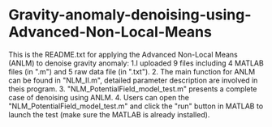 # Gravity-anomaly-denoising-using-Advanced-Non-Local-Means
This is the README.txt for applying the Advanced Non-Local Means (ANLM) to denoise gravity anomaly:
1.I uploaded 9 files including 4 MATLAB files (in ".m") and 5 raw data file (in ".txt").
2. The main function for ANLM can be found in "NLM_II.m", detailed parameter description are involved in theis program.
3. "NLM_PotentialField_model_test.m" presents a complete case of denoising using ANLM.
4. Users can open the "NLM_PotentialField_model_test.m" and click the "run" button in MATLAB to launch the test (make sure the MATLAB is already installed).
